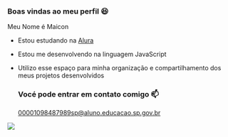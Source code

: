 ### Boas vindas ao meu perfil 😆

Meu Nome é Maicon

- Estou estudando na [Alura](https://www.alura.com.br)
- Estou me desenvolvendo na linguagem JavaScript
- Utilizo esse espaço para minha organização e compartilhamento dos meus projetos desenvolvidos

  ### Vocé pode entrar em contato comigo 📫

  00001098487989sp@aluno.educacao.sp.gov.br



![](https://media1.tenor.com/m/G6DVxB-_d6gAAAAC/horse.gif)

